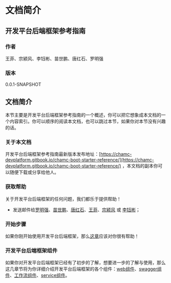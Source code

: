 # 文档简介

## 开发平台后端框架参考指南

### 作者

王菲、宗颍风、李钰彬、苗世鹏、唐红石、罗明强

### 版本

0.0.1-SNAPSHOT

## 文档简介

本节主要是开发平台后端框架参考指南的一个概述，你可以把它想象成本文档的一个内容索引。你可以顺序的阅读本文档，也可以跳过本节，如果你对本节没有兴趣的话。

### 关于本文档

开发平台后端框架参考指南最新版本发布地址：[https://chamc-devplatform.gitbook.io/chamc-boot-starter-reference/](https://chamc-devplatform.gitbook.io/chamc-boot-starter-reference/) ，本文档的副本你可以随便下载或分享给他人。

### 获取帮助

关于开发平台后端框架的任何问题，我们都乐于提供帮助！

* 发送邮件给[罗明强](mailto:luomingqiang@chamc.com.cn)、[苗世鹏](mailto:miaoshipeng@chamc.com.cn)、[唐红石](mailto:tanghongshi@chamc.com.cn)、[王菲](mailto:wangfei@chamc.com.cn)、[宗颍风](mailto:zongyingfeng@chamc.com.cn) 或 [李钰彬](mailto:liyubin@chamc.com.cn)；

### 开始步骤

如果你刚开始使用开发平台后端框架，那么[这章](chamc-boot-starter-base/README.md)应该对你很有帮助！

### 开发平台后端框架组件

如果你对开发平台后端框架已经有了初步的了解，想要进一步的了解与使用，那么这几章节将为你详细介绍开发平台后端框架的各个组件：[web组件](chamc-boot-starter-web/README.md)、[swagger组件](chamc-boot-starter-swagger/README.md)、[工作流组件](chamc-boot-starter-bpm/README.md)、[service组件](chamc-boot-starter-service/introduce.md)。
